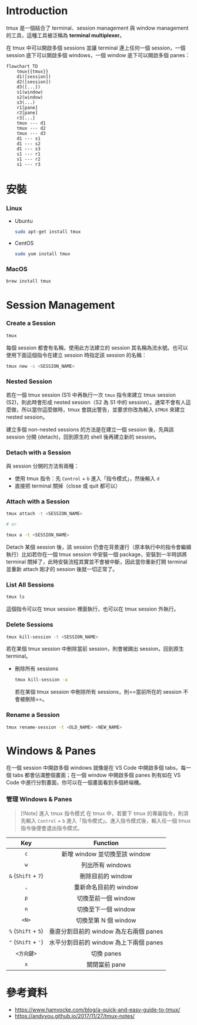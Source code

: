# Introduction

tmux 是一個結合了 terminal、session management 與 window management 的工具，這種工具被泛稱為 **terminal multiplexer**。

在 tmux 中可以開啟多個 sessions 並讓 terminal 連上任何一個 session，一個 session 底下可以開啟多個 windows，一個 window 底下可以開啟多個 panes：

```mermaid
flowchart TD
    tmux{{tmux}}
    d1([session])
    d2([session])
    d3([...])
    s1(window)
    s2(window)
    s3(...)
    r1[pane]
    r2[pane]
    r3[...]
    tmux --- d1
    tmux --- d2
    tmux --- d3
    d1 --- s1
    d1 --- s2
    d1 --- s3
    s1 --- r1
    s1 --- r2
    s1 --- r3
```

# 安裝

### Linux

- Ubuntu

    ```bash
    sudo apt-get install tmux
    ```

- CentOS

    ```bash
    sudo yum install tmux
    ```

### MacOS

```bash
brew install tmux
```

# Session Management

### Create a Session

```bash
tmux
```

每個 session 都會有名稱，使用此方法建立的 session 其名稱為流水號。也可以使用下面這個指令在建立 session 時指定該 session 的名稱：

```sh
tmux new -s <SESSION_NAME>
```

### Nested Session

若在一個 tmux session (S1) 中再執行一次 `tmux` 指令來建立 tmux session (S2)，則此時會形成 nested session（S2 為 S1 中的 session）。通常不會有人這麼做，所以當你這麼做時，tmux 會跳出警告，並要求你改為輸入 `$TMUX` 來建立 nested session。

建立多個 non-nested sessions 的方法是在建立一個 session 後，先與該 session 分開 (detach)，回到原生的 shell 後再建立新的 session。

### Detach with a Session

與 session 分開的方法有兩種：

- 使用 tmux 指令：先 `Control` + `b` 進入「指令模式」，然後輸入 `d`
- 直接把 terminal 關掉（close 或 quit 都可以）

### Attach with a Session

```sh
tmux attach -t <SESSION_NAME>

# or

tmux a -t <SESSION_NAME>
```

Detach 某個 session 後，該 session 仍會在背景運行（原本執行中的指令會繼續執行）比如若你在一個 tmux session 中安裝一個 package，安裝到一半時誤將 terminal 關掉了，此時安裝流程其實並不會被中斷，因此當你重新打開 terminal 並重新 attach 剛才的 session 後就一切正常了。

### List All Sessions

```bash
tmux ls
```

這個指令可以在 tmux session 裡面執行，也可以在 tmux session 外執行。

### Delete Sessions

```sh
tmux kill-session -t <SESSION_NAME>
```

若在某個 tmux session 中刪除當前 session，則會被踢出 session，回到原生 terminal。

- 刪除所有 sessions

    ```bash
    tmux kill-session -a
    ```

    若在某個 tmux session 中刪除所有 sessions，則==當前所在的 session 不會被刪除==。

### Rename a Session

```sh
tmux rename-session -t <OLD_NAME> <NEW_NAME>
```

# Windows & Panes

在一個 session 中開啟多個 windows 就像是在 VS Code 中開啟多個 tabs，每一個 tabs 都會佔滿整個畫面；在一個 window 中開啟多個 panes 則有如在 VS Code 中進行分割畫面，你可以在一個畫面看到多個終端機。

### 管理 Windows & Panes

>[!Note] 進入 tmux 指令模式
>在 tmux 中，若要下 tmux 的專屬指令，則須先輸入 `Control` + `b` 進入「指令模式」。進入指令模式後，輸入任一個 tmux 指令後便會退出指令模式。

|Key|Function|
|:-:|:-:|
|`c`|新增 window 並切換至該 window|
|`w`|列出所有 windows|
|`&` (`Shift` + `7`)|刪除目前的 window|
|`,`|重新命名目前的 window|
|`p`|切換至前一個 window|
|`n`|切換至下一個 window|
|`<N>`|切換至第 N 個 window|
|`%` (`Shift` + `5`)|垂直分割目前的 window 為左右兩個 panes|
|`"` (`Shift` + `'`)|水平分割目前的 window 為上下兩個 panes|
|`<方向鍵>`|切換 panes|
|`x`|關閉當前 pane|

# 參考資料

- <https://www.hamvocke.com/blog/a-quick-and-easy-guide-to-tmux/>
- <https://andyyou.github.io/2017/11/27/tmux-notes/>
